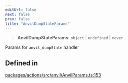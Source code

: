 ```yaml
---
editUrl: false
next: false
prev: false
title: "AnvilDumpStateParams"
---
```


> **AnvilDumpStateParams**: `object` \| `undefined` \| `never`

Params for `anvil_dumpState` handler

## Defined in

[packages/actions/src/anvil/AnvilParams.ts:153](https://github.com/evmts/tevm-monorepo/blob/main/packages/actions/src/anvil/AnvilParams.ts#L153)
